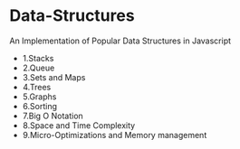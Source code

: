 # Data-Structures
An Implementation of Popular Data Structures in Javascript
<ul>
  <li>1.Stacks</li>
  <li>2.Queue</li>
  <li>3.Sets and Maps</li>
  <li>4.Trees</li>
  <li>5.Graphs</li>
  <li>6.Sorting</li>
  <li>7.Big O Notation</li>
  <li>8.Space and Time Complexity</li>
  <li>9.Micro-Optimizations and Memory management</li>
</ul>

